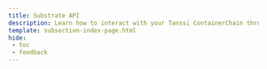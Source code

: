 ```yaml
---
title: Substrate API
description: Learn how to interact with your Tanssi ContainerChain through the Substrate API, including how to use the Polkadot.js API and the Substrate Sidecar
template: subsection-index-page.html
hide: 
 - toc
 - feedback
---
```

